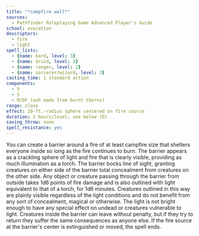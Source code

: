 ```yaml
---
title: "*campfire wall*"
sources:
  - Pathfinder Roleplaying Game Advanced Player's Guide
school: evocation
descriptors:
  - fire
  - light
spell_lists:
  - {name: bard, level: 3}
  - {name: druid, level: 2}
  - {name: ranger, level: 2}
  - {name: sorcerer/wizard, level: 3}
casting_time: 1 standard action
components:
  - V
  - S
  - M/DF (ash made from burnt thorns)
range: close
effect: 20-ft.-radius sphere centered on fire source
duration: 2 hours/level; see below (D)
saving_throw: none
spell_resistance: yes
---
```


You can create a barrier around a fire of at least campfire size that shelters everyone inside so long as the fire continues to burn. The barrier appears as a crackling sphere of light and fire that is clearly visible, providing as much illumination as a torch. The barrier bocks line of sight, granting creatures on either side of the barrier total concealment from creatures on the other side. Any object or creature passing through the barrier from outside takes 1d6 points of fire damage and is also outlined with light equivalent to that of a torch, for 1d6 minutes. Creatures outlined in this way are plainly visible regardless of the light conditions and do not benefit from any sort of concealment, magical or otherwise. The light is not bright enough to have any special effect on undead or creatures vulnerable to light. Creatures inside the barrier can leave without penalty, but if they try to return they suffer the same consequences as anyone else. If the fire source at the barrier's center is extinguished or moved, the spell ends.

